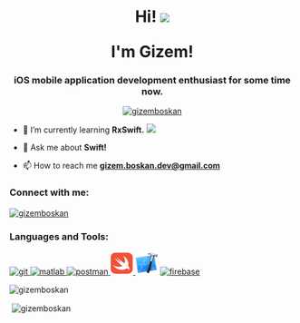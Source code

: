 <h1 align="center">Hi! <img src="https://media.giphy.com/media/cdZAGXI45pQ6Q/source.gif?cid=790b7611d741ef55c5ab21556e9d9fa4ab632f7c64dad018&rid=source.gif&ct=s" width="80"> </p>  I'm Gizem! </h1>

<h3 align="center">iOS mobile application development enthusiast for some time now.</h3>

<p align="center"> <a href="https://github.com/ryo-ma/github-profile-trophy"><img src="https://github-profile-trophy.vercel.app/?username=gizemboskan" alt="gizemboskan" /></a> </p> 

- 🌱 I’m currently learning **RxSwift.** <img src="https://media.giphy.com/media/WUlplcMpOCEmTGBtBW/giphy.gif" width="30"> 

- 💬 Ask me about **Swift!**

- 📫 How to reach me **gizem.boskan.dev@gmail.com**

<h3 align="left">Connect with me:</h3>
<p align="left">
<a href="https://linkedin.com/in/gizemboskan" target="blank"><img align="center" src="https://raw.githubusercontent.com/rahuldkjain/github-profile-readme-generator/master/src/images/icons/Social/linked-in-alt.svg" alt="gizemboskan" height="30" width="40" /></a>
</p>

<h3 align="left">Languages and Tools:</h3>
<p align="left"> <a href="https://git-scm.com/" target="_blank"> <img src="https://www.vectorlogo.zone/logos/git-scm/git-scm-icon.svg" alt="git" width="40" height="40"/> </a> <a href="https://www.mathworks.com/" target="_blank"> <img src="https://upload.wikimedia.org/wikipedia/commons/2/21/Matlab_Logo.png" alt="matlab" width="40" height="40"/> </a> <a href="https://postman.com" target="_blank"> <img src="https://www.vectorlogo.zone/logos/getpostman/getpostman-icon.svg" alt="postman" width="40" height="40"/> </a> <a href="https://developer.apple.com/swift/" target="_blank"> <img src="https://raw.githubusercontent.com/devicons/devicon/master/icons/swift/swift-original.svg" alt="swift" width="40" height="40"/> </a>  
<img alt="Xcode" height="40px" src="https://raw.githubusercontent.com/github/explore/80688e429a7d4ef2fca1e82350fe8e3517d3494d/topics/xcode/xcode.png" /> 
<a href="https://firebase.google.com/" target="_blank"> <img src="https://www.vectorlogo.zone/logos/firebase/firebase-icon.svg" alt="firebase" width="40" height="40"/> </a>
</p>

<p><img align="center" src="https://github-readme-stats.vercel.app/api/top-langs?username=gizemboskan&show_icons=true&theme=radical&title_color=a8d8ea&bg_color=aa96da&hide_border=true&locale=en&layout=compact" alt="gizemboskan" /></p>

<p>&nbsp;<img align="center" src="https://github-readme-stats.vercel.app/api?username=gizemboskan&show_icons=true&theme=radical&title_color=a8d8ea&bg_color=aa96da&hide_border=true&locale=en" alt="gizemboskan" /></p>
